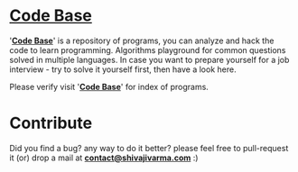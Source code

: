 [Code Base](http://shivajivarma.com/code-base)
===========

'__[Code Base](https://github.com/shivajivarma/codebase-c)__' is a repository of programs, you can analyze and hack the code to learn programming. Algorithms playground for common questions solved in multiple languages. 
In case you want to prepare yourself for a job interview - try to solve it yourself first, then have a look here.


Please verify visit '__[Code Base](https://github.com/shivajivarma/codebase-c)__' for index of programs.

Contribute
==========
Did you find a bug? any way to do it better? please feel free to pull-request it (or) drop a mail at **contact@shivajivarma.com** :)
